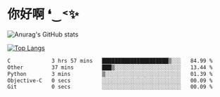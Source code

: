 # 你好啊 ❛‿˂✨

![Anurag's GitHub stats](https://github-readme-stats.vercel.app/api?username=ZombieFly&count_private=true&show_icons=true)

[![Top Langs](https://github-readme-stats.vercel.app/api/top-langs/?username=ZombieFly&layout=compact&count_private=true&hide=Ruby,makefile)](https://github.com/anuraghazra/github-readme-stats)

<!--START_SECTION:waka-->

```txt
C             3 hrs 57 mins   █████████████████████▒░░░   84.99 %
Other         37 mins         ███▒░░░░░░░░░░░░░░░░░░░░░   13.44 %
Python        3 mins          ▒░░░░░░░░░░░░░░░░░░░░░░░░   01.39 %
Objective-C   0 secs          ░░░░░░░░░░░░░░░░░░░░░░░░░   00.09 %
Git           0 secs          ░░░░░░░░░░░░░░░░░░░░░░░░░   00.09 %
```

<!--END_SECTION:waka-->
